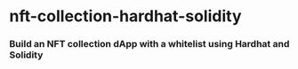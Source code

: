 # nft-collection-hardhat-solidity

### Build an NFT collection dApp with a whitelist using Hardhat and Solidity
